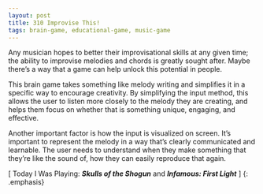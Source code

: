 ```yaml
---
layout: post
title: 310 Improvise This!
tags: brain-game, educational-game, music-game
---
```

Any musician hopes to better their improvisational skills at any given time; the ability to improvise melodies and chords is greatly sought after.  Maybe there’s a way that a game can help unlock this potential in people.

This brain game takes something like melody writing and simplifies it in a specific way to encourage creativity.  By simplifying the input method, this allows the user to listen more closely to the melody they are creating, and helps them focus on whether that is something unique, engaging, and effective.

Another important factor is how the input is visualized on screen.  It’s important to represent the melody in a way that’s clearly communicated and learnable.  The user needs to understand when they make something that they’re like the sound of, how they can easily reproduce that again.

[ Today I Was Playing: ***Skulls of the Shogun*** and ***Infamous: First Light*** ]
{: .emphasis}

